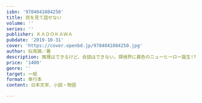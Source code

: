 ```yaml
---
isbn: '9784041084250'
title: 目を見て話せない
volume: ''
series: ''
publisher: ＫＡＤＯＫＡＷＡ
pubdate: '2019-10-31'
cover: 'https://cover.openbd.jp/9784041084250.jpg'
author: 似鳥鶏／著
description: 推理はできるけど、会話はできない。探偵界に異色のニューヒーロー誕生!?
price: '1400'
genre: ''
target: 一般
format: 単行本
content: 日本文学、小説・物語

---
```

